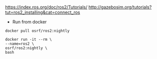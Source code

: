 https://index.ros.org/doc/ros2/Tutorials/
http://gazebosim.org/tutorials?tut=ros2_installing&cat=connect_ros


- Run from docker

```
docker pull osrf/ros2:nightly
```

```
docker run -it --rm \
--name=ros2 \
osrf/ros2:nightly \
bash
```
